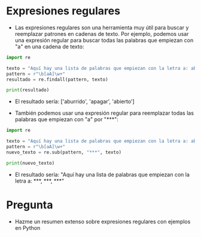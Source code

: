 # Expresiones regulares

- Las expresiones regulares son una herramienta muy útil para buscar y reemplazar patrones en cadenas de texto. Por ejemplo, podemos usar una expresión regular para buscar todas las palabras que empiezan con "a" en una cadena de texto:

```python
import re

texto = "Aquí hay una lista de palabras que empiezan con la letra a: aburrido, apagar, abierto"
pattern = r"\b[aA]\w+"
resultado = re.findall(pattern, texto)

print(resultado)
```
- El resultado sería: ['aburrido', 'apagar', 'abierto']

- También podemos usar una expresión regular para reemplazar todas las palabras que empiezan con "a" por "***":

```python
import re

texto = "Aquí hay una lista de palabras que empiezan con la letra a: aburrido, apagar, abierto"
pattern = r"\b[aA]\w+"
nuevo_texto = re.sub(pattern, "***", texto)

print(nuevo_texto)
```
- El resultado sería: "Aquí hay una lista de palabras que empiezan con la letra a: ***, ***, ***"

# Pregunta
- Hazme un resumen extenso sobre expresiones regulares con ejemplos en Python

